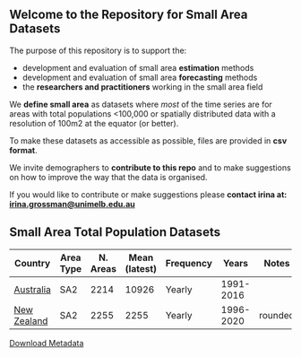 ## Welcome to the Repository for Small Area Datasets

The purpose of this repository  is to support the:
 - development and evaluation of small area **estimation** methods
 - development and evaluation of small area **forecasting** methods
 - the **researchers and practitioners** working in the small area field
 

We **define small area** as datasets where _most_ of the time series are for areas with total populations <100,000  or
spatially distributed data with a resolution of 100m2 at the equator (or better).  

To make these datasets as accessible as possible, files are provided in **csv format**.

We invite demographers to **contribute to this repo** and to make suggestions on how to improve the way that the data is organised.  

If you would like to contribute or make suggestions please **contact irina at: irina.grossman@unimelb.edu.au**


## Small Area Total Population Datasets

| Country | Area Type | N. Areas | Mean (latest) | Frequency | Years | Notes |
| ----- | ----- | ----- | ----- | ----- | ----- | ----- |
|<a href="/datasets/totals/Aus_ERPs_SA2_ASGS2011_1991-2016_totals.csv" download="Aus_ERPs_SA2_ASGS2011_1991-2016_totals.csv">Australia</a>|SA2|2214|10926|Yearly|1991-2016| |
|<a href="/datasets/totals/NZ_ERPs_1996-2020_2020geog.csv" download="NZ_ERPs_1996-2020_2020geog.csv">New Zealand</a>|SA2|2255|2255|Yearly|1996-2020|rounded|



<a href="/datasets/totals/SmallAreaDatasets_info.csv" download="SmallAreaDatasets_info.csv"> Download Metadata</a>
